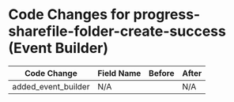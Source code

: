 # Code Changes for progress-sharefile-folder-create-success (Event Builder)

| Code Change | Field Name | Before | After |
|-------------|------------|--------|-------|
| added_event_builder | N/A |  | N/A |